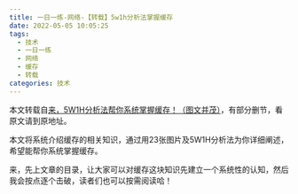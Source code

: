 ```yaml
---
title: 一日一练-网络-【转载】5w1h分析法掌握缓存
date: 2022-05-05 10:05:25
tags:
  - 技术
  - 一日一练
  - 网络
  - 缓存
  - 转载
categories: 技术
---
```


本文转载自[来，5W1H分析法帮你系统掌握缓存！（图文并茂）](https://mp.weixin.qq.com/s/q6T0mbvbTtt46C64638p2A)，有部分删节，看原文请到原地址。


本文将系统介绍缓存的相关知识，通过用23张图片及5W1H分析法为你详细阐述，希望能帮你系统掌握缓存。



来，先上文章的目录，让大家可以对缓存这块知识先建立一个系统性的认知，然后我会按点逐个击破，读者们也可以按需阅读哈！
